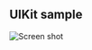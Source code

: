 ## UIKit sample

![Screen shot](https://firebasestorage.googleapis.com/v0/b/assets-1ae81.appspot.com/o/sample-repo-uikit%2FSimulator%20Screenshot%20-%20iPhone%2014%20Pro%20-%202023-08-31%20at%2020.18.19.png?alt=media&token=5535dfd3-2a60-4db2-b243-731ad89fcfa8)
